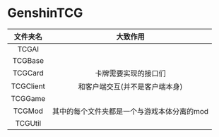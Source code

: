 # GenshinTCG
|文件夹名|大致作用|
|:-:|:-:|
|TCGAI||
|TCGBase||
|TCGCard|卡牌需要实现的接口们|
|TCGClient|和客户端交互(并不是客户端本身)|
|TCGGame||
|TCGMod|其中的每个文件夹都是一个与游戏本体分离的mod|
|TCGUtil||
